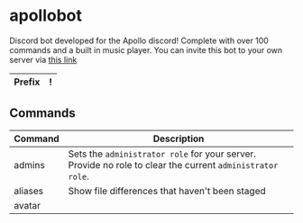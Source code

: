 # apollobot

Discord bot developed for the Apollo discord! Complete with over 100 commands and a built in music player. You can invite this bot to your own server via [this link](https://discord.com/oauth2/authorize?client_id=749270794076422144&permissions=8&scope=bot)

| Prefix | ! |
| --- | --- |

## Commands

| Command | Description |
| --- | --- |
| admins | Sets the `administrator role` for your server. Provide no role to clear the current `administrator role`. |
| aliases | Show file differences that haven't been staged |
| avatar | 
